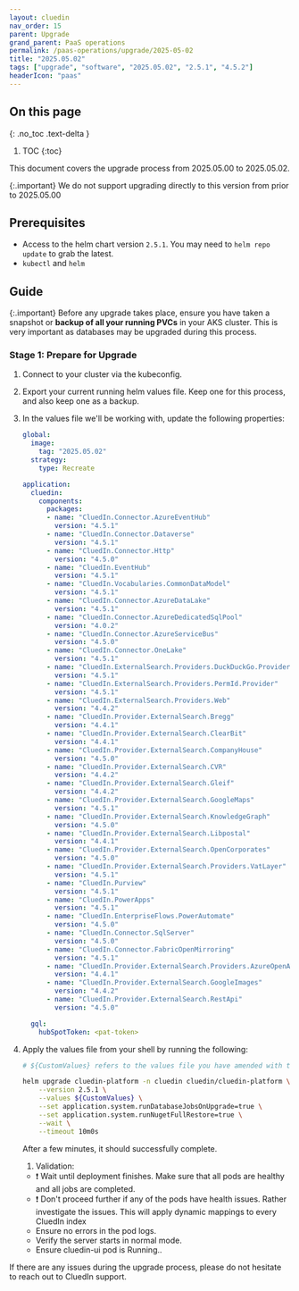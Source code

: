 ```yaml
---
layout: cluedin
nav_order: 15
parent: Upgrade
grand_parent: PaaS operations
permalink: /paas-operations/upgrade/2025-05-02
title: "2025.05.02"
tags: ["upgrade", "software", "2025.05.02", "2.5.1", "4.5.2"]
headerIcon: "paas"
---
```

## On this page
{: .no_toc .text-delta }
1. TOC
{:toc}

This document covers the upgrade process from 2025.05.00 to 2025.05.02.

{:.important}
We do not support upgrading directly to this version from prior to 2025.05.00

## Prerequisites
- Access to the helm chart version `2.5.1`. You may need to `helm repo update` to grab the latest.
- `kubectl` and `helm`

## Guide

{:.important}
Before any upgrade takes place, ensure you have taken a snapshot or **backup of all your running PVCs** in your AKS cluster. This is very important as databases may be upgraded during this process.

### Stage 1: Prepare for Upgrade

  1. Connect to your cluster via the kubeconfig.
  1. Export your current running helm values file. Keep one for this process, and also keep one as a backup.
  1. In the values file we'll be working with, update the following properties:

      ```yaml
      global:
        image:
          tag: "2025.05.02"
        strategy:
          type: Recreate

      application:
        cluedin:
          components:
            packages:
            - name: "CluedIn.Connector.AzureEventHub"
              version: "4.5.1"
            - name: "CluedIn.Connector.Dataverse"
              version: "4.5.1"
            - name: "CluedIn.Connector.Http"
              version: "4.5.0"
            - name: "CluedIn.EventHub"
              version: "4.5.1"
            - name: "CluedIn.Vocabularies.CommonDataModel"
              version: "4.5.1"
            - name: "CluedIn.Connector.AzureDataLake"
              version: "4.5.1"
            - name: "CluedIn.Connector.AzureDedicatedSqlPool"
              version: "4.0.2"
            - name: "CluedIn.Connector.AzureServiceBus"
              version: "4.5.0"
            - name: "CluedIn.Connector.OneLake"
              version: "4.5.1"
            - name: "CluedIn.ExternalSearch.Providers.DuckDuckGo.Provider"
              version: "4.5.1"
            - name: "CluedIn.ExternalSearch.Providers.PermId.Provider"
              version: "4.5.1"
            - name: "CluedIn.ExternalSearch.Providers.Web"
              version: "4.4.2"
            - name: "CluedIn.Provider.ExternalSearch.Bregg"
              version: "4.4.1"
            - name: "CluedIn.Provider.ExternalSearch.ClearBit"
              version: "4.4.1"
            - name: "CluedIn.Provider.ExternalSearch.CompanyHouse"
              version: "4.5.0"
            - name: "CluedIn.Provider.ExternalSearch.CVR"
              version: "4.4.2"
            - name: "CluedIn.Provider.ExternalSearch.Gleif"
              version: "4.4.2"
            - name: "CluedIn.Provider.ExternalSearch.GoogleMaps"
              version: "4.5.1"
            - name: "CluedIn.Provider.ExternalSearch.KnowledgeGraph"
              version: "4.5.0"
            - name: "CluedIn.Provider.ExternalSearch.Libpostal"
              version: "4.4.1"
            - name: "CluedIn.Provider.ExternalSearch.OpenCorporates"
              version: "4.5.0"
            - name: "CluedIn.Provider.ExternalSearch.Providers.VatLayer"
              version: "4.5.1"
            - name: "CluedIn.Purview"
              version: "4.5.1"
            - name: "CluedIn.PowerApps"
              version: "4.5.1"
            - name: "CluedIn.EnterpriseFlows.PowerAutomate"
              version: "4.5.0"
            - name: "CluedIn.Connector.SqlServer"
              version: "4.5.0"
            - name: "CluedIn.Connector.FabricOpenMirroring"
              version: "4.5.1"
            - name: "CluedIn.Provider.ExternalSearch.Providers.AzureOpenAI"
              version: "4.4.1"
            - name: "CluedIn.Provider.ExternalSearch.GoogleImages"
              version: "4.4.2"
            - name: "CluedIn.Provider.ExternalSearch.RestApi"
              version: "4.5.0"

        gql:
          hubSpotToken: <pat-token>
      ```
  1. Apply the values file from your shell by running the following:

      ```bash
      # ${CustomValues} refers to the values file you have amended with the above changes. Please type the full path here.

      helm upgrade cluedin-platform -n cluedin cluedin/cluedin-platform \
          --version 2.5.1 \
          --values ${CustomValues} \
          --set application.system.runDatabaseJobsOnUpgrade=true \
          --set application.system.runNugetFullRestore=true \
          --wait \
          --timeout 10m0s
      ```
      After a few minutes, it should successfully complete.

      1. Validation:

      - ❗ Wait until deployment finishes. Make sure that all pods are healthy and all jobs are completed.
      - ❗ Don't proceed further if any of the pods have health issues. Rather investigate the issues.
        This will apply dynamic mappings to every CluedIn index
      - Ensure no errors in the pod logs.
      - Verify the server starts in normal mode.
      - Ensure cluedin-ui pod is Running..

If there are any issues during the upgrade process, please do not hesitate to reach out to CluedIn support.
